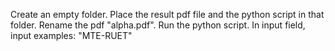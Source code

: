 Create an empty folder. Place the result pdf file and the python script in that folder. Rename the pdf "alpha.pdf". Run the python script. In input field, input examples: "MTE-RUET"
